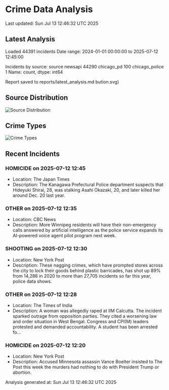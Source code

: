 # Crime Data Analysis
Last updated: Sun Jul 13 12:46:32 UTC 2025

## Latest Analysis

Loaded 44391 incidents
Date range: 2024-01-01 00:00:00 to 2025-07-12 12:45:00

Incidents by source:
source
newsapi           44290
chicago_pd          100
chicago_police        1
Name: count, dtype: int64

Report saved to reports/latest_analysis.md
bution.svg)

## Source Distribution
![Source Distribution](images/source_distribution.svg)

## Crime Types
![Crime Types](images/crime_types.svg)

## Recent Incidents

### HOMICIDE on 2025-07-12 12:45
- Location: The Japan Times
- Description: The Kanagawa Prefectural Police department suspects that Hideyuki Shirai, 28, was stalking Asahi Okazaki, 20, and later killed her around Dec. 20 last year.


### OTHER on 2025-07-12 12:35
- Location: CBC News
- Description: More Winnipeg residents will have their non-emergency calls answered by artificial intelligence as the police service expands its AI-powered voice agent pilot program next week.


### SHOOTING on 2025-07-12 12:30
- Location: New York Post
- Description: These nagging crimes, which have prompted stores across the city to lock their goods behind plastic barricades, has shot up 89% from 14,286 in 2020 to more than 27,705 incidents so far this year, police data shows.


### OTHER on 2025-07-12 12:28
- Location: The Times of India
- Description: A woman was allegedly raped at IIM Calcutta. The incident sparked outrage from opposition parties. They cited a worsening law and order situation in West Bengal. Congress and CPI(M) leaders protested and demanded accountability. A student has been arrested fo…


### HOMICIDE on 2025-07-12 12:20
- Location: New York Post
- Description: Accused Minnesota assassin Vance Boelter insisted to The Post this week the murders had nothing to do with President Trump or abortion.

Analysis generated at: Sun Jul 13 12:46:32 UTC 2025
